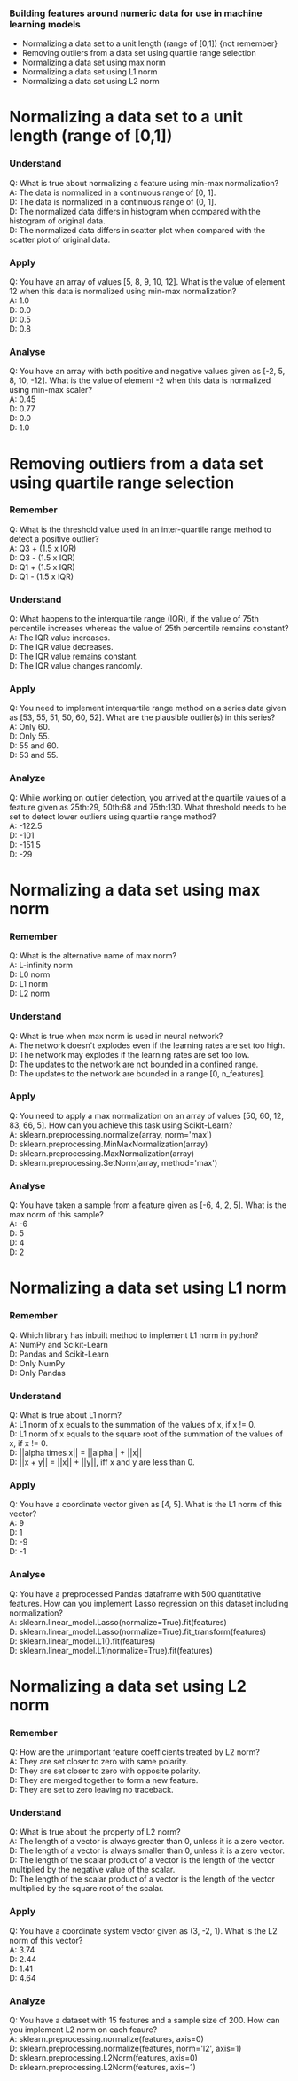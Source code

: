 ### Building features around numeric data for use in machine learning models
* Normalizing a data set to a unit length (range of [0,1]) {not remember}
* Removing outliers from a data set using quartile range selection
* Normalizing a data set using max norm
* Normalizing a data set using L1 norm
* Normalizing a data set using L2 norm

# Normalizing a data set to a unit length (range of [0,1])

### Understand
Q: What is true about normalizing a feature using min-max normalization?  
A: The data is normalized in a continuous range of [0, 1].  
D: The data is normalized in a continuous range of (0, 1].  
D: The normalized data differs in histogram when compared with the histogram of original data.  
D: The normalized data differs in scatter plot when compared with the scatter plot of original data.  

### Apply
Q: You have an array of values [5, 8, 9, 10, 12]. What is the value of element 12 when this data is normalized using min-max normalization?  
A: 1.0  
D: 0.0  
D: 0.5  
D: 0.8  

### Analyse
Q: You have an array with both positive and negative values given as [-2, 5, 8, 10, -12]. What is the value of element -2 when this data is normalized using min-max scaler?  
A: 0.45  
D: 0.77  
D: 0.0  
D: 1.0  

# Removing outliers from a data set using quartile range selection

### Remember
Q: What is the threshold value used in an inter-quartile range method to detect a positive outlier?  
A: Q3 + (1.5 x IQR)  
D: Q3 - (1.5 x IQR)  
D: Q1 + (1.5 x IQR)  
D: Q1 - (1.5 x IQR)  

### Understand
Q: What happens to the interquartile range (IQR), if the value of 75th percentile increases whereas the value of 25th percentile remains constant?  
A: The IQR value increases.  
D: The IQR value decreases.  
D: The IQR value remains constant.  
D: The IQR value changes randomly.  

### Apply
Q: You need to implement interquartile range method on a series data given as [53, 55, 51, 50, 60, 52]. What are the plausible outlier(s) in this series?  
A: Only 60.  
D: Only 55.  
D: 55 and 60.  
D: 53 and 55.

### Analyze
Q: While working on outlier detection, you arrived at the quartile values of a feature given as 25th:29, 50th:68 and 75th:130. What threshold needs to be set to detect lower outliers using quartile range method?  
A: -122.5  
D: -101  
D: -151.5  
D: -29  

# Normalizing a data set using max norm

### Remember
Q: What is the alternative name of max norm?  
A: L-infinity norm  
D: L0 norm  
D: L1 norm  
D: L2 norm  

### Understand
Q: What is true when max norm is used in neural network?  
A: The network doesn't explodes even if the learning rates are set too high.  
D: The network may explodes if the learning rates are set too low.  
D: The updates to the network are not bounded in a confined range.  
D: The updates to the network are bounded in a range [0, n_features].  

### Apply
Q: You need to apply a max normalization on an array of values [50, 60, 12, 83, 66, 5]. How can you achieve this task using Scikit-Learn?  
A: sklearn.preprocessing.normalize(array, norm='max')  
D: sklearn.preprocessing.MinMaxNormalization(array)  
D: sklearn.preprocessing.MaxNormalization(array)  
D: sklearn.preprocessing.SetNorm(array, method='max')  

### Analyse
Q: You have taken a sample from a feature given as [-6, 4, 2, 5]. What is the max norm of this sample?  
A: -6  
D: 5  
D: 4  
D: 2  

# Normalizing a data set using L1 norm

### Remember
Q: Which library has inbuilt method to implement L1 norm in python?  
A: NumPy and Scikit-Learn  
D: Pandas and Scikit-Learn  
D: Only NumPy  
D: Only Pandas  

### Understand
Q: What is true about L1 norm?  
A: L1 norm of x equals to the summation of the values of x, if x != 0.  
D: L1 norm of x equals to the square root of the summation of the values of x, if x != 0.  
D: ||alpha times x|| = ||alpha|| + ||x||  
D: ||x + y|| = ||x|| + ||y||, iff x and y are less than 0.    

### Apply
Q: You have a coordinate vector given as [4, 5]. What is the L1 norm of this vector?  
A: 9  
D: 1  
D: -9  
D: -1  

### Analyse
Q: You have a preprocessed Pandas dataframe with 500 quantitative features. How can you implement Lasso regression on this dataset including normalization?  
A: sklearn.linear_model.Lasso(normalize=True).fit(features)  
D: sklearn.linear_model.Lasso(normalize=True).fit_transform(features)  
D: sklearn.linear_model.L1().fit(features)  
D: sklearn.linear_model.L1(normalize=True).fit(features)  

# Normalizing a data set using L2 norm

### Remember
Q: How are the unimportant feature coefficients treated by L2 norm?   
A: They are set closer to zero with same polarity.  
D: They are set closer to zero with opposite polarity.  
D: They are merged together to form a new feature.  
D: They are set to zero leaving no traceback.  

### Understand
Q: What is true about the property of L2 norm?  
A: The length of a vector is always greater than 0, unless it is a zero vector.  
D: The length of a vector is always smaller than 0, unless it is a zero vector.  
D: The length of the scalar product of a vector is the length of the vector multiplied by the negative value of the scalar.  
D: The length of the scalar product of a vector is the length of the vector multiplied by the square root of the scalar.  

### Apply
Q: You have a coordinate system vector given as (3, -2, 1). What is the L2 norm of this vector?  
A: 3.74  
D: 2.44  
D: 1.41  
D: 4.64  

### Analyze
Q: You have a dataset with 15 features and a sample size of 200. How can you implement L2 norm on each feaure?  
A: sklearn.preprocessing.normalize(features, axis=0)  
D: sklearn.preprocessing.normalize(features, norm='l2', axis=1)  
D: sklearn.preprocessing.L2Norm(features, axis=0)  
D: sklearn.preprocessing.L2Norm(features, axis=1)  


